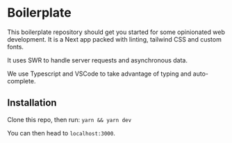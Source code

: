 # Boilerplate

This boilerplate repository should get you started for some opinionated web development.
It is a Next app packed with linting, tailwind CSS and custom fonts.

It uses SWR to handle server requests and asynchronous data.

We use Typescript and VSCode to take advantage of typing and auto-complete.

## Installation

Clone this repo, then run:
`yarn && yarn dev`

You can then head to `localhost:3000`.
